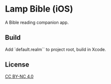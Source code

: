 # Lamp Bible (iOS)

A Bible reading companion app.

## Build

Add `default.realm`` to project root, build in Xcode.

## License

[CC BY-NC 4.0](https://creativecommons.org/licenses/by-nc/4.0/)

